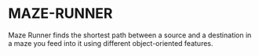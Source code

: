# MAZE-RUNNER
Maze Runner finds the shortest path between a source and a destination in a maze you feed into it using different object-oriented features.
